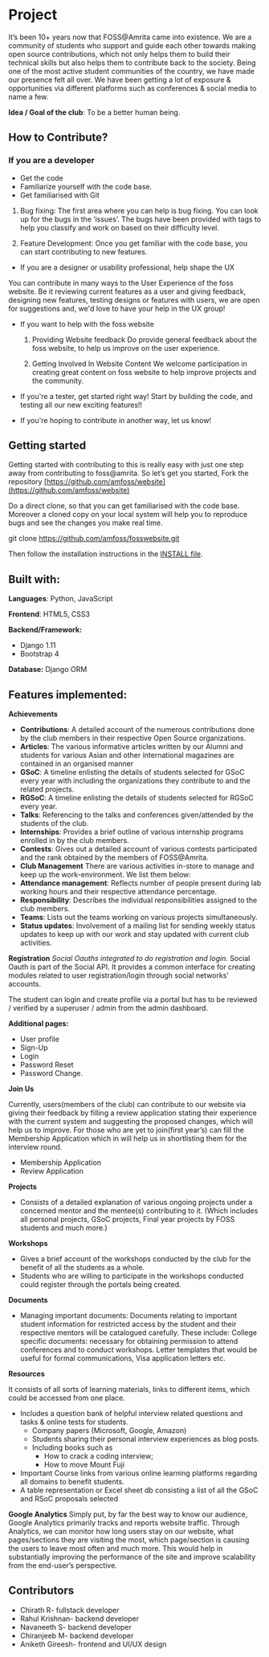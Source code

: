 # **Project**

It’s been 10+ years now that FOSS@Amrita came into existence. We are a community of students who support and guide each other towards making open source contributions, which not only helps them to build their technical skills but also helps them to contribute back to the society. Being one of the most active student communities of the country, we have made our presence felt all over. We have been getting a lot of exposure & opportunities via different platforms such as conferences & social media to name a few.

**Idea / Goal of the club**: To be a better human being.


## **How to Contribute?**

### If you are a developer

* Get the code
* Familiarize yourself with the code base.
* Get familiarised with Git

1. Bug fixing:
  The first area where you can help is bug fixing. You can look up for the bugs in the ‘issues’. The bugs have been provided with tags to help you classify and work on based on their difficulty level.

2. Feature Development:
  Once you get familiar with the code base, you can start contributing to new features.


* If you are a designer or usability professional, help shape the UX

You can contribute in many ways to the User Experience of the foss website. Be it reviewing current features as a user and giving feedback, designing new features, testing designs or features with users, we are open for suggestions and, we'd love to have your help in the UX group!

* If you want to help with the foss website

  1. Providing Website feedback
                 Do provide general feedback about the foss website, to help us improve on the user experience.

  2. Getting Involved In Website Content
                  We welcome participation in creating great content on foss website to help improve projects    and the community.

* If you're a tester, get started right way!
Start by building the code, and testing all our new exciting features!!

* If you're hoping to contribute in another way, let us know!


## **Getting started**

Getting started with contributing to this is really easy with just one step away from contributing to foss@amrita. So let’s get you started,
Fork the repository
[https://github.com/amfoss/website](https://github.com/amfoss/website)

Do a direct clone, so that you can get familiarised with the code base. Moreover a cloned copy on your local system will help you to reproduce bugs and see the changes you make real time.

git clone https://github.com/amfoss/fosswebsite.git

Then follow the installation instructions in the [INSTALL file](docs/INSTALL.md).

## **Built with:**

**Languages**: Python, JavaScript

**Frontend**: HTML5, CSS3

**Backend/Framework:**
* Django 1.11
* Bootstrap 4

**Database:** Django ORM


## **Features implemented:**

**Achievements**
* **Contributions**: A detailed account of the numerous contributions done by the club members in their respective Open Source organizations.
* **Articles**: The various informative articles written by our Alumni and students for various Asian and other international magazines are contained in an organised manner
* **GSoC**: A timeline enlisting the details of students selected for GSoC every year with including the  organizations they contribute to and the related projects.
* **RGSoC**: A timeline enlisting the details of students selected for RGSoC every year.
* **Talks**: Referencing to the talks and conferences given/attended by the students of the club.
* **Internships**: Provides a brief outline of various internship programs enrolled in by the club members.
* **Contests**: Gives out a detailed account of various contests participated and the rank obtained by the members of FOSS@Amrita.
* **Club Management**
There are various activities in-store to manage and keep up the work-environment. We list them below:
* **Attendance management**: Reflects number of people present during lab working hours and their respective attendance percentage.
* **Responsibility**: Describes the individual responsibilities assigned to the club members.
* **Teams**: Lists out the teams working on various projects simultaneously.
* **Status updates**: Involvement of a mailing list for sending weekly status updates to keep up with our work and stay updated with current club activities.

**Registration**
_Social Oauths integrated to do registration and login._
Social Oauth is part of the Social API. It provides a common interface for creating modules related to user registration/login through social networks' accounts.

The student can login and create profile  via a portal but has to be reviewed / verified by a superuser / admin from the admin dashboard.

**Additional pages:**
* User profile
* Sign-Up
* Login
* Password Reset
* Password Change.


**Join Us**

Currently, users(members of the club) can contribute to our website via giving their feedback by filling a review application stating their experience with the current system and suggesting the proposed changes, which will help us to improve. For those who are yet to join(first year’s) can fill the Membership Application which in will help us in shortlisting them for the interview round.
* Membership Application
* Review Application

**Projects**
* Consists of a detailed explanation of various ongoing projects under  a concerned mentor and the mentee(s) contributing to it. (Which includes all personal projects, GSoC projects, Final year projects by FOSS students and much more.)

**Workshops**
* Gives a brief account of the workshops conducted by the club for the benefit of all the students as a whole.
* Students who are willing to participate in the workshops conducted could register through the portals being created.

**Documents**
* Managing important documents: Documents relating to important student information for restricted access by the student and their respective mentors will be catalogued carefully. These include: College specific documents: necessary for obtaining permission to attend conferences and to conduct workshops. Letter templates that would be useful for formal communications, Visa application letters etc.

**Resources**

It consists of all sorts of learning materials, links to different items, which could be accessed from one place.
* Includes a question bank of helpful interview related questions and tasks & online tests for students.
  * Company papers (Microsoft, Google, Amazon)
  * Students sharing their personal interview experiences as blog posts.
  * Including books such as
    * How to crack a coding interview;
    * How to move Mount Fuji
* Important Course links from various online learning platforms regarding all domains to benefit students.
* A table representation or Excel sheet db consisting a list of all the GSoC and RSoC proposals selected

**Google Analytics**
Simply put, by far the best way to know our audience, Google Analytics primarily tracks and reports website traffic. Through Analytics, we can monitor how long users stay on our website, what pages/sections they are visiting the most, which page/section is causing the users to leave most often and much more. This would help in substantially improving the performance of the site and improve scalability from the end-user’s perspective.

## **Contributors**
* Chirath R- fullstack developer
* Rahul Krishnan- backend developer
* Navaneeth S- backend developer
* Chiranjeeb M-  backend developer
* Aniketh Gireesh- frontend and UI/UX design
